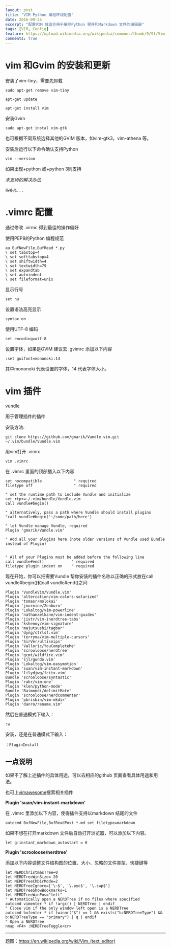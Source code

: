```yaml
---
layout: post
title: "VIM Python 编程环境配置"
date: 2016-09-25
excerpt: "配置VIM 成适合用于编写Python 程序和Markdown 文件的编辑器"
tags: [VIM, Config]
feature: https://upload.wikimedia.org/wikipedia/commons/thumb/9/9f/Vimlogo.svg/640px-Vimlogo.svg.png 
comments: true
---
```


# vim 和Gvim 的安装和更新

安装了vim-tiny，需要先卸载

    sudo apt-get remove vim-tiny

    apt-get update
    
    apt-get install vim

安装Gvim

    sudo apt-get instal vim-gtk

也可根据不同系统选择其他的GVIM 版本，如vim-gtk3，vim-athena 等。

安装后运行以下命令确认支持Python

    vim --version

如果出现+python 或+python 3则支持

*未支持的解决办法*
    
    待补充...

# .vimrc 配置

通过修改 .virmc 得到最佳的操作偏好

使用PEP8的Python 编程规范
    
    au BufNewFile,BufRead *.py
    \ set tabstop=4
    \ set softtabstop=4
    \ set shiftwidth=4
    \ set textwidth=79
    \ set expandtab
    \ set autoindent
    \ set fileformat=unix

显示行号

    set nu

设置语法高亮显示

    syntax on

使用UTF-8 编码
    
    set encoding=utf-8

设置字体，如果是GVIM 建议去 .gvimrc 添加以下内容

    :set guifont=mononoki:14

其中mononoki 代表设置的字体，14 代表字体大小。 

# vim 插件

vundle

用于管理插件的插件

安装方法:
   
    git clone https://github.com/gmarik/Vundle.vim.git ~/.vim/bundle/Vundle.vim 

用vim打开 .vimrc

    vim .vimrc

在 .vimrc 里面的顶部插入以下内容

    set nocompatible              " required
    filetype off                  " required
    
    " set the runtime path to include Vundle and initialize
    set rtp+=~/.vim/bundle/Vundle.vim
    call vundle#begin()
    
    " alternatively, pass a path where Vundle should install plugins
    "call vundle#begin('~/some/path/here')
    
    " let Vundle manage Vundle, required
    Plugin 'gmarik/Vundle.vim'
    
    " Add all your plugins here (note older versions of Vundle used Bundle instead of Plugin)
    
    
    " All of your Plugins must be added before the following line
    call vundle#end()            " required
    filetype plugin indent on    " required

现在开始，你可以把需要Vundle 帮你安装的插件名称以正确的形式放在call vundle#begin()和call vundle#end()之间 

    Plugin 'VundleVim/Vundle.vim'
    Plugin 'altercation/vim-colors-solarized'
    Plugin 'tomasr/molokai'
    Plugin 'jnurmine/Zenburn'
    Plugin 'Lokaltog/vim-powerline'
    Plugin 'nathanaelkane/vim-indent-guides'
    Plugin 'jistr/vim-inerdtree-tabs'
    Plugin 'kshenoy/vim-signature'
    Plugin 'majutsushi/tagbar'
    Plugin 'dyng/ctrlsf.vim'
    Plugin 'terryma/vim-multiple-cursors'
    Plugin 'SirVer/ultisnips'
    Plugin 'Valloric/YouCompleteMe'
    Plugin 'scrooloose/nerdtree'
    Plugin 'gcmt/wildfire.vim'
    Plugin 'sjl/gundo.vim'
    Plugin 'Lokaltog/vim-easymotion'
    Plugin 'suan/vim-instant-markdown'
    Plugin 'lilydjwg/fcitx.vim'
    Bundle 'scrooloose/syntastic'
    Plugin 'rakr/vim-one'
    Plugin 'klen/python-mode'
    Bundle 'Raimondi/delimitMate'
    Plugin 'scrooloose/nerdcommenter'
    Plugin 'pbrisbin/vim-mkdir'
    Plugin 'danro/rename.vim'

然后在普通模式下输入：
    
    :w

安装，还是在普通模式下输入：

    ：PluginInstall

## 一点说明

如果不了解上述插件的具体用途，可以去相应的github 页面查看具体用途和用法。

也可上[vimawesome](http://vimawesome.com)搜索相关插件

**Plugin 'suan/vim-instant-markdown'**

在 .vimrc 里添加以下内容，使得插件支持以markdown 结尾的文件

    autocmd BufNewFile,BufReadPost *.md set filetype=markdown
                        
如果不想在打开markdown 文件后自动打开浏览器，可以添加以下内容。

    let g:instant_markdown_autostart = 0 

**Plugin 'scrooloose/nerdtree'**

添加以下内容调整文件结构图的位置、大小、忽略的文件类型、快捷键等

    let NERDChristmasTree=0
    let NERDTreeWinSize= 20
    let NERDTreeChDirMode=2
    let NERDTreeIgnore=['\~$', '\.pyc$', '\.swp$']
    let NERDTreeShowBookmarks=1
    let NERDTreeWinPos="left"
    " Automatically open a NERDTree if no files where specified
    autocmd vimenter * if !argc() | NERDTree | endif
    " Close vim if the only window left open is a NERDTree
    autocmd bufenter * if (winnr("$") == 1 && exists("b:NERDTreeType") && b:NERDTreeType == "primary") | q | endif
    " Open a NERDTree
    nmap <F4> :NERDTreeToggle<cr>
    
-------------------------------------
题图：<https://en.wikipedia.org/wiki/Vim_(text_editor)>
